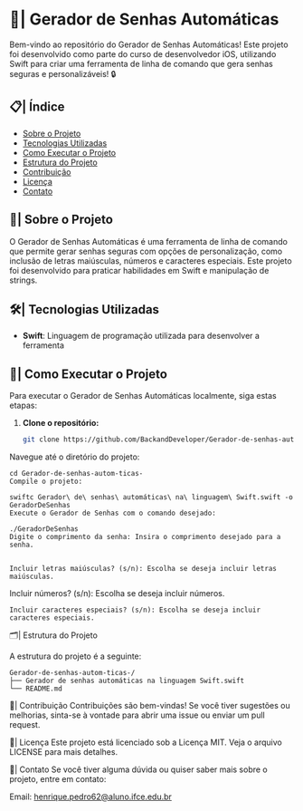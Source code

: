 # 🔐| Gerador de Senhas Automáticas

Bem-vindo ao repositório do Gerador de Senhas Automáticas! Este projeto foi desenvolvido como parte do curso de desenvolvedor iOS, utilizando Swift para criar uma ferramenta de linha de comando que gera senhas seguras e personalizáveis! 🔒

## 📋| Índice

- [Sobre o Projeto](https://github.com/BackandDeveloper/Gerador-de-senhas-autom-ticas-?tab=readme-ov-file#-sobre-o-projeto)
- [Tecnologias Utilizadas](#tecnologias-utilizadas)
- [Como Executar o Projeto](#como-executar-o-projeto)
- [Estrutura do Projeto](#estrutura-do-projeto)
- [Contribuição](#contribuição)
- [Licença](#licença)
- [Contato](#contato)

## 🌟| Sobre o Projeto

O Gerador de Senhas Automáticas é uma ferramenta de linha de comando que permite gerar senhas seguras com opções de personalização, como inclusão de letras maiúsculas, números e caracteres especiais. Este projeto foi desenvolvido para praticar habilidades em Swift e manipulação de strings.

## 🛠️| Tecnologias Utilizadas

- **Swift**: Linguagem de programação utilizada para desenvolver a ferramenta

## 🚀| Como Executar o Projeto

Para executar o Gerador de Senhas Automáticas localmente, siga estas etapas:

1. **Clone o repositório:**
   ```bash
   git clone https://github.com/BackandDeveloper/Gerador-de-senhas-autom-ticas-.git
Navegue até o diretório do projeto:

```
cd Gerador-de-senhas-autom-ticas-
Compile o projeto:
```
```
swiftc Gerador\ de\ senhas\ automáticas\ na\ linguagem\ Swift.swift -o GeradorDeSenhas
Execute o Gerador de Senhas com o comando desejado:
```

```
./GeradorDeSenhas
Digite o comprimento da senha: Insira o comprimento desejado para a senha.

```

```

Incluir letras maiúsculas? (s/n): Escolha se deseja incluir letras maiúsculas.
```
Incluir números? (s/n): Escolha se deseja incluir números.

```
Incluir caracteres especiais? (s/n): Escolha se deseja incluir caracteres especiais.
```

🗂️| Estrutura do Projeto

A estrutura do projeto é a seguinte:

```
Gerador-de-senhas-autom-ticas-/
├── Gerador de senhas automáticas na linguagem Swift.swift
└── README.md
```

👥| Contribuição
Contribuições são bem-vindas! Se você tiver sugestões ou melhorias, sinta-se à vontade para abrir uma issue ou enviar um pull request.

📄| Licença
Este projeto está licenciado sob a Licença MIT. Veja o arquivo LICENSE para mais detalhes.

📲| Contato
Se você tiver alguma dúvida ou quiser saber mais sobre o projeto, entre em contato:

Email: henrique.pedro62@aluno.ifce.edu.br
